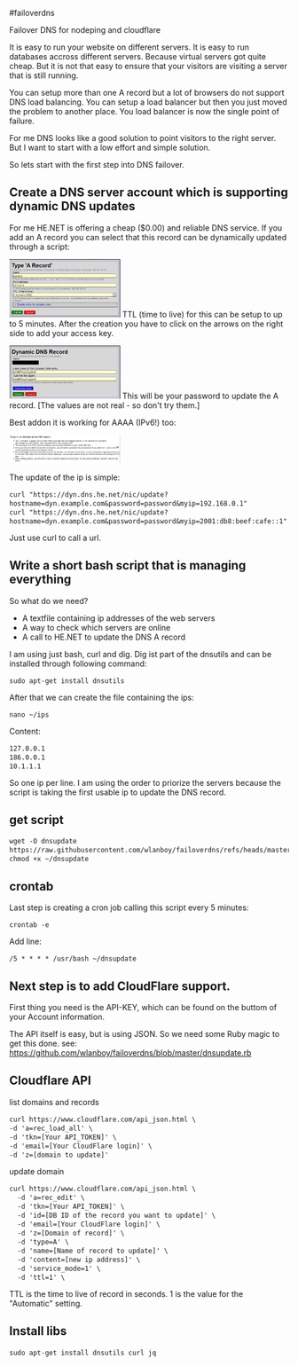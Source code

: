 #failoverdns

Failover DNS for nodeping and cloudflare

It is easy to run your website on different servers. 
It is easy to run databases accross different servers. 
Because virtual servers got quite cheap. 
But it is not that easy to ensure that your visitors are visiting a server that is still running.

You can setup more than one A record but a lot of browsers do not support DNS load balancing.
You can setup a load balancer but then you just moved the problem to another place. You load balancer is now the single point of failure.

For me DNS looks like a good solution to point visitors to the right server.
But I want to start with a low effort and simple solution.

So lets start with the first step into DNS failover.

## Create a DNS server account which is supporting dynamic DNS updates
For me HE.NET is offering a cheap ($0.00) and reliable DNS service.
If you add an A record you can select that this record can be dynamically updated through a script:

![A Record](a-record.jpg)
TTL (time to live) for this can be setup to up to 5 minutes.
After the creation you have to click on the arrows on the right side to add your access key.

![DNS Key](key.jpg)
This will be your password to update the A record. [The values are not real - so don't try them.]

Best addon it is working for AAAA (IPv6!) too:

![IPV6](ipv6.jpg)

The update of the ip is simple:
```
curl "https://dyn.dns.he.net/nic/update?hostname=dyn.example.com&password=password&myip=192.168.0.1"
curl "https://dyn.dns.he.net/nic/update?hostname=dyn.example.com&password=password&myip=2001:db8:beef:cafe::1"
```
Just use curl to call a url.

## Write a short bash script that is managing everything
So what do we need?
- A textfile containing ip addresses of the web servers
- A way to check which servers are online
- A call to HE.NET to update the DNS A record

I am using just bash, curl and dig.
Dig ist part of the dnsutils and can be installed through following command:
```
sudo apt-get install dnsutils
```

After that we can create the file containing the ips:
```
nano ~/ips
```
Content:
```
127.0.0.1
186.0.0.1
10.1.1.1
```

So one ip per line. I am using the order to priorize the servers because the script is taking the first usable ip to update the DNS record.

## get script
```
wget -O dnsupdate https://raw.githubusercontent.com/wlanboy/failoverdns/refs/heads/master/dnsupdate
chmod +x ~/dnsupdate
```

## crontab
Last step is creating a cron job calling this script every 5 minutes:
```
crontab -e
```

Add line:
```
/5 * * * * /usr/bash ~/dnsupdate
```

## Next step is to add CloudFlare support.
First thing you need is the API-KEY, which can be found on the buttom of your Account information.

The API itself is easy, but is using JSON.
So we need some Ruby magic to get this done.
see: https://github.com/wlanboy/failoverdns/blob/master/dnsupdate.rb

## Cloudflare API
list domains and records
```
curl https://www.cloudflare.com/api_json.html \
-d 'a=rec_load_all' \
-d 'tkn=[Your API_TOKEN]' \
-d 'email=[Your CloudFlare login]' \
-d 'z=[domain to update]'
```

update domain
```
curl https://www.cloudflare.com/api_json.html \
  -d 'a=rec_edit' \
  -d 'tkn=[Your API_TOKEN]' \
  -d 'id=[DB ID of the record you want to update]' \
  -d 'email=[Your CloudFlare login]' \
  -d 'z=[Domain of record]' \
  -d 'type=A' \
  -d 'name=[Name of record to update]' \
  -d 'content=[new ip address]' \
  -d 'service_mode=1' \
  -d 'ttl=1' \
```
TTL is the time to live of record in seconds. 1 is the value for the "Automatic" setting.

## Install libs
```
sudo apt-get install dnsutils curl jq
```
